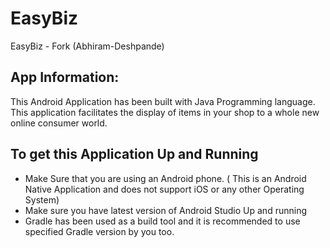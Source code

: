 # EasyBiz
EasyBiz - Fork (Abhiram-Deshpande)
## App Information:
This Android Application has been built with Java Programming language. This application facilitates the display of items in your shop to a whole new online consumer world.
## To get this Application Up and Running
* Make Sure that you are using an Android phone. ( This is an Android Native Application and does not support iOS or any other Operating System)
* Make sure you have latest version of Android Studio Up and running
* Gradle has been used as a build tool and it is recommended to use specified Gradle version by you too. 
